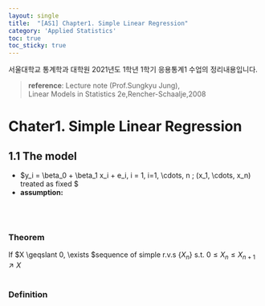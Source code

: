 ```yaml
---
layout: single
title:  "[AS1] Chapter1. Simple Linear Regression"
category: 'Applied Statistics'
toc: true
toc_sticky: true
---
```



서울대학교 통계학과 대학원 2021년도 1학년 1학기 응용통계1 수업의 정리내용입니다. <br/>
> **reference**: Lecture note (Prof.Sungkyu Jung),<br/> Linear Models in Statistics 2e,Rencher-Schaalje,2008

# Chater1. Simple Linear Regression

## 1.1 The model


* $y_i = \beta_0 + \beta_1 x_i + e_i, i = 1, i=1, \cdots, n ; (x_1, \cdots, x_n) treated as fixed $ 
* **assumption:**


<br/><br/>

### $\textbf{Theorem}$ 
If $X \geqslant 0, \exists $sequence of simple r.v.s $\lbrace X_n \rbrace$ s.t. $0 \leqslant X_n \leqslant X_{n+1} \nearrow X$
<br/><br/>

### $\textbf{Definition}$ 
